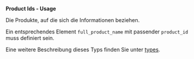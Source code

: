 **Product Ids - Usage**

Die Produkte, auf die sich die Informationen beziehen.

Ein entsprechendes Element `full_product_name` mit passender `product_id` muss definiert sein.

Eine weitere Beschreibung dieses Typs finden Sie unter [types](types/products-usage.de.md).